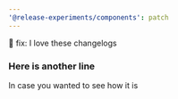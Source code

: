 ```yaml
---
'@release-experiments/components': patch
---
```


🐛 fix: I love these changelogs

### Here is another line
In case you wanted to see how it is
